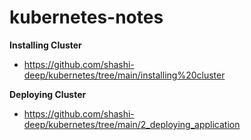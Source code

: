 # kubernetes-notes


**Installing Cluster**
  - https://github.com/shashi-deep/kubernetes/tree/main/installing%20cluster

**Deploying Cluster**
  - https://github.com/shashi-deep/kubernetes/tree/main/2_deploying_application
